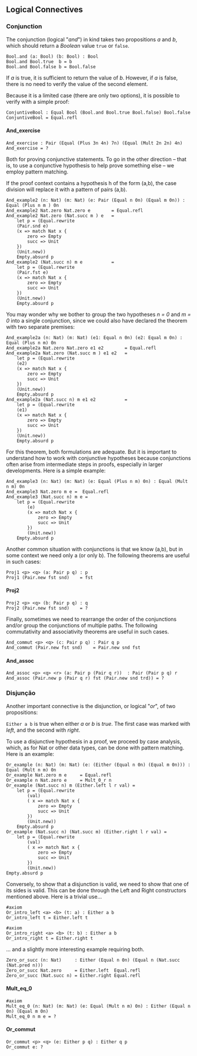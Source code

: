 ## Logical Connectives

### Conjunction

The conjunction (logical "*and*") in kind takes two propositions *a* and *b*, which should return a *Boolean* value ``true`` or ``false``.

```rust,ignore
Bool.and (a: Bool) (b: Bool) : Bool
Bool.and Bool.true  b = b
Bool.and Bool.false b = Bool.false
```

If *a* is true, it is sufficient to return the value of *b*. However, if *a* is false, there is no need to verify the value of the second element.

Because it is a limited case (there are only two options), it is possible to verify with a simple proof:

```rust,ignore
ConjuntiveBool : Equal Bool (Bool.and Bool.true Bool.false) Bool.false
ConjuntiveBool = Equal.refl
```

#### And_exercise

```rust,ignore
And_exercise : Pair (Equal (Plus 3n 4n) 7n) (Equal (Mult 2n 2n) 4n)
And_exercise = ?
```

Both for proving conjunctive statements. To go in the other direction – that is, to use a conjunctive hypothesis to help prove something else – we employ pattern matching.

If the proof context contains a hypothesis h of the form (a,b), the case division will replace it with a pattern of pairs (a,b).

```rust,ignore
And_example2 (n: Nat) (m: Nat) (e: Pair (Equal n 0n) (Equal m 0n)) : Equal (Plus n m ) 0n
And_example2 Nat.zero Nat.zero e        = Equal.refl
And_example2 Nat.zero (Nat.succ m ) e   = 
    let p = (Equal.rewrite
    (Pair.snd e)
    (x => match Nat x {
        zero => Empty
        succ => Unit
    })
    (Unit.new))
    Empty.absurd p
And_example2 (Nat.succ n) m e           =
    let p = (Equal.rewrite
    (Pair.fst e)
    (x => match Nat x {
        zero => Empty
        succ => Unit 
    })
    (Unit.new))
    Empty.absurd p
```

You may wonder why we bother to group the two hypotheses *n = 0* and *m = 0* into a single conjunction, since we could also have declared the theorem with two separate premises:

```rust,ignore
And_example2a (n: Nat) (m: Nat) (e1: Equal n 0n) (e2: Equal m 0n) : Equal (Plus n m) 0n
And_example2a Nat.zero Nat.zero e1 e2        = Equal.refl
And_example2a Nat.zero (Nat.succ m ) e1 e2   = 
    let p = (Equal.rewrite
    (e2)
    (x => match Nat x {
        zero => Empty
        succ => Unit
    })
    (Unit.new))
    Empty.absurd p
And_example2a (Nat.succ n) m e1 e2           =
    let p = (Equal.rewrite
    (e1)
    (x => match Nat x {
        zero => Empty
        succ => Unit 
    })
    (Unit.new))
    Empty.absurd p

```

For this theorem, both formulations are adequate. But it is important to understand how to work with conjunctive hypotheses because conjunctions often arise from intermediate steps in proofs, especially in larger developments. Here is a simple example:

```rust,ignore
And_example3 (n: Nat) (m: Nat) (e: Equal (Plus n m) 0n) : Equal (Mult n m) 0n
And_example3 Nat.zero m e =  Equal.refl
And_example3 (Nat.succ n) m e =
    let p = (Equal.rewrite 
        (e)
        (x => match Nat x {
            zero => Empty 
            succ => Unit                      
        })
        (Unit.new))
    Empty.absurd p
```

Another common situation with conjunctions is that we know (a,b), but in some context we need only a (or only b). The following theorems are useful in such cases:

```rust,ignore
Proj1 <p> <q> (a: Pair p q) : p
Proj1 (Pair.new fst snd)    = fst
```

#### Proj2

```rust,ignore
Proj2 <p> <q> (b: Pair p q) : q
Proj2 (Pair.new fst snd)    = ?
```

Finally, sometimes we need to rearrange the order of the conjunctions and/or group the conjunctions of multiple paths. The following commutativity and associativity theorems are useful in such cases.

```rust,ignore
And_commut <p> <q> (c: Pair p q) : Pair q p
And_commut (Pair.new fst snd)    = Pair.new snd fst
```

#### And_assoc

```rust,ignore
And_assoc <p> <q> <r> (a: Pair p (Pair q r))  : Pair (Pair p q) r
And_assoc (Pair.new p (Pair q r) fst (Pair.new snd trd)) = ?
```

### Disjunção

Another important connective is the disjunction, or logical "*or*", of two propositions:

``Either a b`` is true when either *a* or *b* is *true*. The first case was marked with *left*, and the second with *right*.

To use a disjunctive hypothesis in a proof, we proceed by case analysis, which, as for Nat or other data types, can be done with pattern matching. Here is an example:

```rust,ignore
Or_example (n: Nat) (m: Nat) (e: (Either (Equal n 0n) (Equal m 0n))) : Equal (Mult n m) 0n
Or_example Nat.zero m e     = Equal.refl
Or_example n Nat.zero e     = Mult_0_r n
Or_example (Nat.succ n) m (Either.left l r val) = 
    let p = (Equal.rewrite
        (val)
        ( x => match Nat x {
            zero => Empty 
            succ => Unit            
        })
        (Unit.new))
    Empty.absurd p
Or_example (Nat.succ n) (Nat.succ m) (Either.right l r val) = 
    let p = (Equal.rewrite 
        (val)
        ( x => match Nat x {
            zero => Empty
            succ => Unit                   
        })
        (Unit.new))
Empty.absurd p
```

Conversely, to show that a disjunction is valid, we need to show that one of its sides is valid. This can be done through the Left and Right constructors mentioned above. Here is a trivial use...

```rust,ignore
#axiom
Or_intro_left <a> <b> (t: a) : Either a b
Or_intro_left t = Either.left t

#axiom
Or_intro_right <a> <b> (t: b) : Either a b
Or_intro_right t = Either.right t
```

... and a slightly more interesting example requiring both.

```rust,ignore
Zero_or_succ (n: Nat)     : Either (Equal n 0n) (Equal n (Nat.succ (Nat.pred n)))
Zero_or_succ Nat.zero     = Either.left  Equal.refl
Zero_or_succ (Nat.succ n) = Either.right Equal.refl
```

#### Mult_eq_0

```rust,ignore
#axiom
Mult_eq_0 (n: Nat) (m: Nat) (e: Equal (Mult n m) 0n) : Either (Equal n 0n) (Equal m 0n)
Mult_eq_0 n m e = ?
```

#### Or_commut

```rust,ignore
Or_commut <p> <q> (e: Either p q) : Either q p
Or_commut e: ?
```
